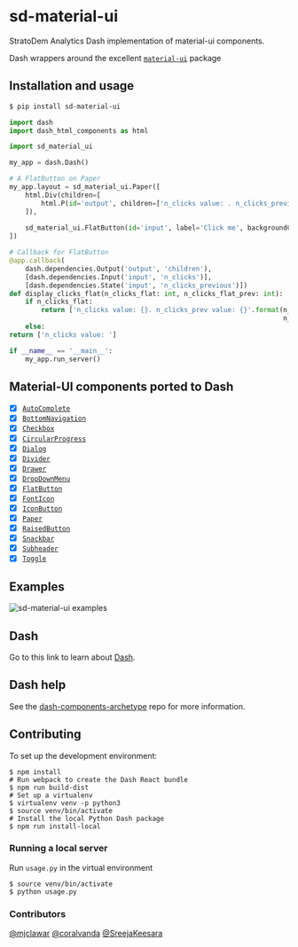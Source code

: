 # sd-material-ui

StratoDem Analytics Dash implementation of material-ui components.

Dash wrappers around the excellent [`material-ui`](https://github.com/mui-org/material-ui) package

## Installation and usage
```bash
$ pip install sd-material-ui
```

```python
import dash
import dash_html_components as html

import sd_material_ui

my_app = dash.Dash()

# A FlatButton on Paper
my_app.layout = sd_material_ui.Paper([
    html.Div(children=[
        html.P(id='output', children=['n_clicks value: . n_clicks_previous value: '])
    ]),
    
    sd_material_ui.FlatButton(id='input', label='Click me', backgroundColor='orange'),
])

# Callback for FlatButton
@app.callback(
    dash.dependencies.Output('output', 'children'),
    [dash.dependencies.Input('input', 'n_clicks')],
    [dash.dependencies.State('input', 'n_clicks_previous')])
def display_clicks_flat(n_clicks_flat: int, n_clicks_flat_prev: int):
    if n_clicks_flat:
        return ['n_clicks value: {}. n_clicks_prev value: {}'.format(n_clicks_flat,
                                                                     n_clicks_flat_prev)]
    else:
return ['n_clicks value: ']

if __name__ == '__main__':
    my_app.run_server()
```

## Material-UI components ported to Dash
- [x] [`AutoComplete`](http://www.material-ui.com/components/autocomplete)
- [x] [`BottomNavigation`](http://www.material-ui.com/components/bottom-navigation)
- [x] [`Checkbox`](http://www.material-ui.com/components/checkboxes)
- [x] [`CircularProgress`](http://www.material-ui.com/components/progress)
- [x] [`Dialog`](http://www.material-ui.com/components/dialogs)
- [x] [`Divider`](http://www.material-ui.com/components/dividers)
- [x] [`Drawer`](http://www.material-ui.com/components/drawers)
- [x] [`DropDownMenu`](http://www.material-ui.com/components/menus)
- [x] [`FlatButton`](http://www.material-ui.com/components/buttons)
- [x] [`FontIcon`](https://material-ui.com/components/icons/#icon-font-icons)
- [x] [`IconButton`](http://www.material-ui.com/components/buttons)
- [x] [`Paper`](http://www.material-ui.com/components/paper)
- [x] [`RaisedButton`](http://material-ui.com/components/buttons/#contained-buttons)
- [x] [`Snackbar`](http://www.material-ui.com/components/snackbars)
- [x] [`Subheader`](http://material-ui.com/components/lists/#pinned-subheader-list)
- [x] [`Toggle`](https://material-ui.com/components/switches/)

## Examples
![sd-material-ui examples](https://github.com/StratoDem/sd-material-ui/blob/8b1bf6587f7977c41be414e92ef594ec55768657/Peek%202018-02-22%2010-49.gif)

## Dash

Go to this link to learn about [Dash][].

## Dash help

See the [dash-components-archetype][] repo for more information.

## Contributing
To set up the development environment:

```shell
$ npm install
# Run webpack to create the Dash React bundle
$ npm run build-dist
# Set up a virtualenv
$ virtualenv venv -p python3
$ source venv/bin/activate
# Install the local Python Dash package
$ npm run install-local
```

### Running a local server
Run `usage.py` in the virtual environment
```
$ source venv/bin/activate
$ python usage.py
```

### Contributors
[@mjclawar](https://github.com/mjclawar)
[@coralvanda](https://github.com/coralvanda)
[@SreejaKeesara](https://github.com/SreejaKeesara)

[Dash]: https://github.com/plotly/dash
[dash-components-archetype]: https://github.com/plotly/dash-components-archetype
